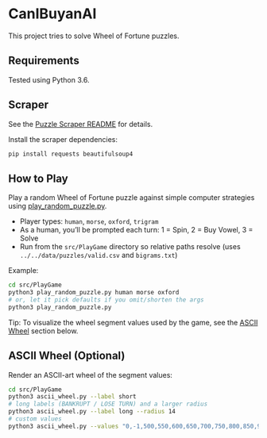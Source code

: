 # CanIBuyanAI
This project tries to solve Wheel of Fortune puzzles.

## Requirements
Tested using Python 3.6.

## Scraper
See the [Puzzle Scraper README](./src/PuzzleScraper/README.md) for details.

Install the scraper dependencies:
```bash
pip install requests beautifulsoup4
```
## How to Play

Play a random Wheel of Fortune puzzle against simple computer strategies using [play_random_puzzle.py](./src/PlayGame/play_random_puzzle.py).

- Player types: `human`, `morse`, `oxford`, `trigram`
- As a human, you’ll be prompted each turn: 1 = Spin, 2 = Buy Vowel, 3 = Solve
- Run from the `src/PlayGame` directory so relative paths resolve (uses `../../data/puzzles/valid.csv` and `bigrams.txt`)

Example:
```bash
cd src/PlayGame
python3 play_random_puzzle.py human morse oxford
# or, let it pick defaults if you omit/shorten the args
python3 play_random_puzzle.py
```

Tip: To visualize the wheel segment values used by the game, see the [ASCII Wheel](#ascii-wheel-optional) section below.

## ASCII Wheel (Optional)

Render an ASCII-art wheel of the segment values:

```bash
cd src/PlayGame
python3 ascii_wheel.py --label short
# long labels (BANKRUPT / LOSE TURN) and a larger radius
python3 ascii_wheel.py --label long --radius 14
# custom values
python3 ascii_wheel.py --values "0,-1,500,550,600,650,700,750,800,850,900,-1,500,550,600,650,700,750,800,850,900,500,550,600"
```

